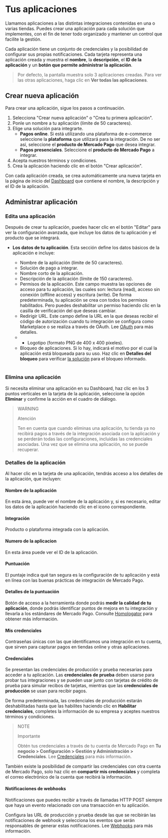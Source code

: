# Tus aplicaciones
 
Llamamos aplicaciones a las distintas integraciones contenidas en una o varias tiendas. Puedes crear una aplicación para cada solución que implementes, con el fin de tener todo organizado y mantener un control que facilite la gestión.
 
Cada aplicación tiene un conjunto de credenciales y la posibilidad de configurar sus propias notificaciones. Cada tarjeta representa una aplicación creada y muestra el **nombre**, la **descripción**, el **ID de la aplicación** y un **botón que permite administrar la aplicación**.

> Por defecto, la pantalla muestra solo 3 aplicaciones creadas. Para ver las otras aplicaciones, haga clic en **Ver todas las aplicaciones**.

## Crear nueva aplicación
 
Para crear una aplicación, sigue los pasos a continuación.
 
1. Selecciona "Crear nueva aplicación" o "Crea tu primera aplicación".
2. Ponle un nombre a tu aplicación (límite de 50 caracteres).
3. Elige una solución para integrarte.
   * **Pagos online**. Si está utilizando una plataforma de e-commerce seleccione la **plataforma** que utilizará para la integración. De no ser así, seleccione el **producto de Mercado Pago** que desea integrar.
   * **Pagos presenciales**. Seleccione el **producto de Mercado Pago** a integrar.
4. Acepta nuestros términos y condiciones.
5. Crea la aplicación haciendo clic en el botón "Crear aplicación".
 
Con cada aplicación creada, se crea automáticamente una nueva tarjeta en la página de inicio del [Dashboard](https://www.mercadopago[FAKER][URL][DOMAIN]/developers/panel) que contiene el nombre, la descripción y el ID de la aplicación.

## Administrar aplicación
 
### Edita una aplicación
Después de crear tu aplicación, puedes hacer clic en el botón "Editar" para ver la configuración avanzada, que incluye los datos de tu aplicación y el producto que se integrará.
 
* **Los datos de tu aplicación**. Esta sección define los datos básicos de la aplicación e incluye:
 
  - Nombre de la aplicación (límite de 50 caracteres).
  - Solución de pago a integrar.
  - Nombre corto de la aplicación.
  - Descripción de la aplicación (límite de 150 caracteres).
  - Permisos de la aplicación. Este campo muestra las opciones de acceso para tu aplicación, las cuales son: lectura (read), acceso sin conexión (offline access) y escritura (write). De forma predeterminada, tu aplicación se crea con todos los permisos habilitados. Pero puedes deshabilitar un permiso haciendo clic en la casilla de verificación del que deseas cambiar.
  - Redirigir URL. Este campo define la URL en la que deseas recibir el código de autorización cuando tu integración se configura como Marketplace o se realiza a través de OAuth. Lee [OAuth](/developers/es/docs/security/oauth/introduction) para más detalles.
  - - Logotipo (formato PNG de 400 x 400 píxeles).
  - Bloqueo de aplicaciones. Si lo hay, indicará el motivo por el cual la aplicación está bloqueada para su uso. Haz clic en **Detalles del bloqueo** para verificar [la solución](https://www.mercadopago[FAKER][URL][DOMAIN]/developers/es/support/23066) para el bloqueo informado.
  <br/>
 
### Elimina una aplicación
Si necesita eliminar una aplicación en su Dashboard, haz clic en los 3 puntos verticales en la tarjeta de la aplicación, seleccione la opción **Eliminar** y confirme la acción en el cuadro de diálogo.
 
> WARNING
>
> Atención
>
> Ten en cuenta que cuando eliminas una aplicación, tu tienda ya no recibirá pagos a través de la integración asociada con la aplicación y se perderán todas las configuraciones, incluidas las credenciales asociadas. Una vez que se elimina una aplicación, no se puede recuperar.
 
### Detalles de la aplicación
 
Al hacer clic en la tarjeta de una aplicación, tendrás acceso a los detalles de la aplicación, que incluyen:

#### Nombre de la aplicación
En esta área, puede ver el nombre de la aplicación y, si es necesario, editar los datos de la aplicación haciendo clic en el icono correspondiente.

#### Integración 
Producto o plataforma integrada con la aplicación.

#### Numero de la aplicacion
En esta área puede ver el ID de la aplicación.

#### Puntuación 
El puntaje indica qué tan segura es la configuración de tu aplicación y está en línea con las buenas prácticas de integración de Mercado Pago.

#### Detalles de la puntuación
Botón de acceso a la herramienta donde podrás **medir la calidad de tu aplicación**, donde podrás identificar puntos de mejora en tu integración y llevarla a los estándares de Mercado Pago. Consulte [Homologator](/developers/rd/guides/additional-content/homologator/homologator) para obtener más información.

#### Mis credenciales
Contraseñas únicas con las que identificamos una integración en tu cuenta, que sirven para capturar pagos en tiendas online y otras aplicaciones.
 
#### Credenciales
Se presentan las credenciales de producción y prueba necesarias para acceder a tu aplicación. Las **credenciales de prueba** deben usarse para probar tus integraciones y se pueden usar junto con tarjetas de crédito de prueba para simular recibos de tarjetas, mientras que las **credenciales de producción** se usan para recibir pagos.
 
De forma predeterminada, las credenciales de producción estarán deshabilitadas hasta que las habilites haciendo clic en **Habilitar credenciales**, completes la información de su empresa y aceptes nuestros términos y condiciones.
 
> NOTE
>
> Importante
>
> Obtén tus credenciales a través de tu cuenta de Mercado Pago en **Tu negocio > Configuración > Gestión y Administración > Credenciales**.  Lee [Credenciales](/developers/es/guides/additional-content/credentials/credentials) para más información.
 
También existe la posibilidad de compartir las credenciales con otra cuenta de Mercado Pago, solo haz clic en **compartir mis credenciales** y completa el correo electrónico de la cuenta que recibirá la información.
 
#### Notificaciones de webhooks
Notificaciones que puedes recibir a través de llamadas HTTP POST siempre que haya un evento relacionado con una transacción en tu aplicación.

Configura las URL de producción y prueba desde las que se recibirán las notificaciones de webhook y selecciona los eventos que serán responsables de generar estas notificaciones. Lee [Webhooks](/developers/es/guides/additional-content/notifications/webhooks/webhooks) para más información.